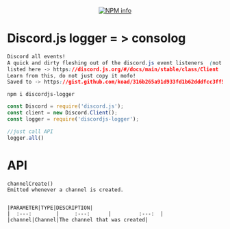 <div align="center">
  <p>
    <a href="https://nodei.co/npm/discordjs-logger
/"><img src="https://nodei.co/npm/discordjs-logger.png?downloads=true&stars=true" alt="NPM info" /></a>
  </p>
</div>  

# Discord.js logger = > consolog
```css
Discord all events!
A quick and dirty fleshing out of the discord.js event listeners  (not tested at all!)
listed here -> https://discord.js.org/#/docs/main/stable/class/Client
Learn from this, do not just copy it mofo!
Saved to -> https://gist.github.com/koad/316b265a91d933fd1b62dddfcc3ff584
```

```npm
npm i discordjs-logger
```

```javascript
const Discord = require('discord.js');
const client = new Discord.Client();
const logger = require('discordjs-logger');

//just call API
logger.all()
```

# API

```
channelCreate()
Emitted whenever a channel is created.


|PARAMETER|TYPE|DESCRIPTION|
|  :---:        |     :---:      |         :---:  |
|channel|Channel|The channel that was created|
```
